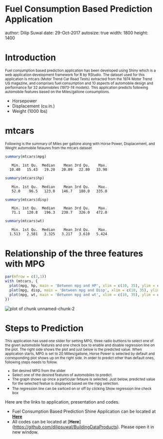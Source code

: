 Fuel Consumption Based Prediction Application
========================================================
author: Dilip Suwal 
date: 29-Oct-2017
autosize: true
width: 1800
height: 1400

Introduction
========================================================

<small>Fuel consumption based prediction application has been developed using Shiny which is a web application development framework for R by RStudio. The dataset used for this application is mtcars (Motor Trend Car Road Tests) extracted from the 1974 Motor Trend US magazine, and comprises fuel consumption and 10 aspects of automobile design and performance for 32 automobiles (1973-74 models). This application predicts following automobile features based on the Miles/gallone consumptions.</small>

- Horsepower
- Displacement (cu.in.)
- Weight (1000 lbs)

mtcars
========================================================

<small>Following is the summary of Miles per gallone along with Horse Power, Displacement, and Weight automobile fetaures from the mtcars dataset</small> 


```r
summary(mtcars$mpg)
```

```
   Min. 1st Qu.  Median    Mean 3rd Qu.    Max. 
  10.40   15.43   19.20   20.09   22.80   33.90 
```

```r
summary(mtcars$hp)
```

```
   Min. 1st Qu.  Median    Mean 3rd Qu.    Max. 
   52.0    96.5   123.0   146.7   180.0   335.0 
```

```r
summary(mtcars$disp)
```

```
   Min. 1st Qu.  Median    Mean 3rd Qu.    Max. 
   71.1   120.8   196.3   230.7   326.0   472.0 
```

```r
summary(mtcars$wt)
```

```
   Min. 1st Qu.  Median    Mean 3rd Qu.    Max. 
  1.513   2.581   3.325   3.217   3.610   5.424 
```

Relationship of the three features with MPG
========================================================


```r
par(mfrow = c(3,1)) 
with (mtcars, {
  plot(mpg, hp, main = 'Between mpg and HP', xlim = c(10, 35), ylim = c(50, 500))
  plot(mpg, disp, main = 'Between mpg and Disp', xlim = c(10, 35), ylim = c(50, 500))
  plot(mpg, wt, main = 'Between mpg and wt', xlim = c(10, 35), ylim = c(1, 10))
})
```

![plot of chunk unnamed-chunk-2](BuildingDataProducts_Assignment4-figure/unnamed-chunk-2-1.png)


Steps to Prediction
========================================================

<small> This application has used one slider for setting MPG, three radio buttions to select one of the given automobile features and one check box to enable and disable regression line on the plot. The right side shows the plot and just below is the predicted value. When application starts, MPG is set to 20 Milles/gallone, Horse Power is selected by default and corresponding plot shows up on the right side. In order to predict other than default ones, following steps needs to follow.

- Set desired MPG from the slider 
- Select one of the desired features of automobiles to predict. 
- The graph shows up once a particular fetaure is selected. Just below, predicted value for the selected featue is        displayed based on the mpg selection.
- The regression line can be switced on or off by clicking Show regression line check box </small>


Here are the links to application, presentation and codes.

- Fuel Consumption Based Prediction Shine Application can be located at [<b>Here</b>](https://dsuwal.shinyapps.io/building_data_products_week_4_assignment/)
- All codes can be located at [<b>Here</b>] (https://github.com/dilipsuwal/BuildingDataProducts). Please open it in new window.




